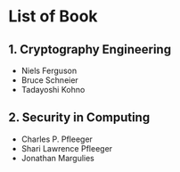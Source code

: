 # List of Book

## 1. Cryptography Engineering 
  - Niels Ferguson
  - Bruce Schneier
  - Tadayoshi Kohno

## 2. Security in Computing
  - Charles P. Pfleeger
  - Shari Lawrence Pfleeger
  - Jonathan Margulies
